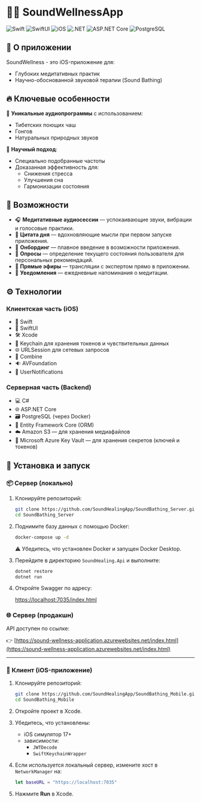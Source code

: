 # 🧘‍♀️ SoundWellnessApp

![Swift](https://img.shields.io/badge/Swift-5.9-FA7343?logo=swift&logoColor=white)
![SwiftUI](https://img.shields.io/badge/SwiftUI-4.0-1E90FF?logo=swift&logoColor=white)
![iOS](https://img.shields.io/badge/iOS-17+-000000?logo=apple&logoColor=white)
![.NET](https://img.shields.io/badge/.NET-7.0-512BD4?logo=.net&logoColor=white)
![ASP.NET Core](https://img.shields.io/badge/ASP.NET_Core-7.0-512BD4?logo=.net&logoColor=white)
![PostgreSQL](https://img.shields.io/badge/PostgreSQL-15-4169E1?logo=postgresql&logoColor=white)

## 🌟 О приложении
SoundWellness - это  iOS-приложение для:
- Глубоких медитативных практик
- Научно-обоснованной звуковой терапии (Sound Bathing)

## 🔥 Ключевые особенности
  🎵 **Уникальные аудиопрограммы** с использованием:
  - Тибетских поющих чаш
  - Гонгов
  - Натуральных природных звуков
  
  🧠 **Научный подход**:
  - Специально подобранные частоты
  - Доказанная эффективность для:
    - Снижения стресса
    - Улучшения сна
    - Гармонизации состояния
    
## 🌟 Возможности

- 🎧 **Медитативные аудиосессии** — успокаивающие звуки, вибрации и голосовые практики.
- 🌄 **Цитата дня** — вдохновляющие мысли при первом запуске приложения.
- 🧭 **Онбординг** — плавное введение в возможности приложения.
- 📝 **Опросы** — определение текущего состояния пользователя для персональных рекомендаций.
- 🔴 **Прямые эфиры** — трансляции с экспертом прямо в приложении.
- 🔔 **Уведомления** — ежедневные напоминания о медитации.

## ⚙️ Технологии

### Клиентская часть (iOS)
- 📱 Swift
- 🎨 SwiftUI
- 🛠 Xcode
- 🔐 Keychain для хранения токенов и чувствительных данных
- 🌐 URLSession для сетевых запросов
- 🧩 Combine
- 🔉 AVFoundation
- 💬 UserNotifications

### Серверная часть (Backend)
- 💻 C#
- 🌐 ASP.NET Core
- 🗃 PostgreSQL (через Docker)
- 🧩 Entity Framework Core (ORM)
- ☁️ Amazon S3 — для хранения медиафайлов
- 🔐 Microsoft Azure Key Vault — для хранения секретов (ключей и токенов)

## 🚀 Установка и запуск

### 📦 Сервер (локально)

1. Клонируйте репозиторий:

   ```bash
   git clone https://github.com/SoundHealingApp/SoundBathing_Server.git
   cd SoundBathing_Server
   ```

2. Поднимите базу данных с помощью Docker:

   ```bash
   docker-compose up -d
   ```

   ⚠️ Убедитесь, что установлен Docker и запущен Docker Desktop.

3. Перейдите в директорию `SoundHealing.Api` и выполните:

   ```bash
   dotnet restore
   dotnet run
   ```

4. Откройте Swagger по адресу:

   [https://localhost:7035/index.html](https://localhost:7035/index.html)

### 🌐 Сервер (продакшн)

API доступен по ссылке:

👉 [https://sound-wellness-application.azurewebsites.net/index.html](https://sound-wellness-application.azurewebsites.net/index.html)

---

### 📱 Клиент (iOS-приложение)

1. Клонируйте репозиторий:

   ```bash
   git clone https://github.com/SoundHealingApp/SoundBathing_Mobile.git
   cd SoundBathing_Mobile
   ```

2. Откройте проект в Xcode.

3. Убедитесь, что установлены:
   - iOS симулятор 17+
   - зависимости:
     - `JWTDecode`
     - `SwiftKeychainWrapper`

4. Если используется локальный сервер, измените хост в `NetworkManager` на:

   ```swift
   let baseURL = "https://localhost:7035"
   ```

5. Нажмите **Run** в Xcode.
